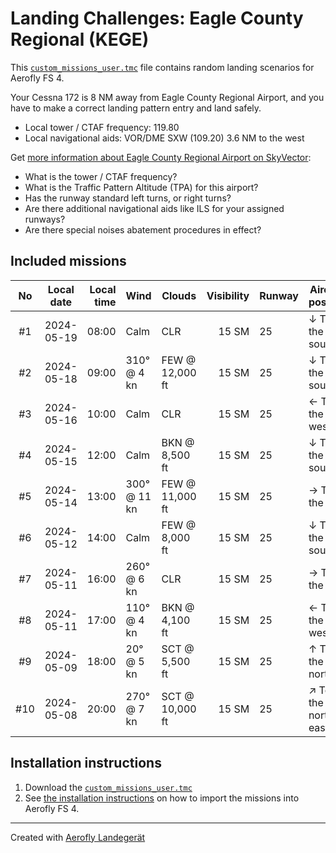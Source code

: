 # Landing Challenges: Eagle County Regional (KEGE)

This [`custom_missions_user.tmc`](./custom_missions_user.tmc) file contains random landing scenarios for Aerofly FS 4.

Your Cessna 172 is 8 NM away from Eagle County Regional Airport, and you have to make a correct landing pattern entry and land safely.

- Local tower / CTAF frequency: 119.80
- Local navigational aids: VOR/DME SXW (109.20) 3.6 NM to the west

Get [more information about Eagle County Regional Airport on SkyVector](https://skyvector.com/airport/KEGE):

- What is the tower / CTAF frequency?
- What is the Traffic Pattern Altitude (TPA) for this airport?
- Has the runway standard left turns, or right turns?
- Are there additional navigational aids like ILS for your assigned runways?
- Are there special noises abatement procedures in effect?

## Included missions

| No  | Local date | Local time | Wind         | Clouds          | Visibility | Runway | Aircraft position    |
| :-: | ---------- | ---------: | ------------ | --------------- | ---------: | ------ | -------------------- |
| #1  | 2024-05-19 |      08:00 | Calm         | CLR             |      15 SM | 25     | ↓ To the south       |
| #2  | 2024-05-18 |      09:00 | 310° @ 4 kn  | FEW @ 12,000 ft |      15 SM | 25     | ↓ To the south       |
| #3  | 2024-05-16 |      10:00 | Calm         | CLR             |      15 SM | 25     | ← To the west        |
| #4  | 2024-05-15 |      12:00 | Calm         | BKN @ 8,500 ft  |      15 SM | 25     | ↓ To the south       |
| #5  | 2024-05-14 |      13:00 | 300° @ 11 kn | FEW @ 11,000 ft |      15 SM | 25     | → To the east        |
| #6  | 2024-05-12 |      14:00 | Calm         | FEW @ 8,000 ft  |      15 SM | 25     | ↓ To the south       |
| #7  | 2024-05-11 |      16:00 | 260° @ 6 kn  | CLR             |      15 SM | 25     | → To the east        |
| #8  | 2024-05-11 |      17:00 | 110° @ 4 kn  | BKN @ 4,100 ft  |      15 SM | 25     | ← To the west        |
| #9  | 2024-05-09 |      18:00 | 20° @ 5 kn   | SCT @ 5,500 ft  |      15 SM | 25     | ↑ To the north       |
| #10 | 2024-05-08 |      20:00 | 270° @ 7 kn  | SCT @ 10,000 ft |      15 SM | 25     | ↗ To the north-east |

## Installation instructions

1. Download the [`custom_missions_user.tmc`](./custom_missions_user.tmc)
2. See [the installation instructions](https://fboes.github.io/aerofly-missions/docs/generic-installation.html) on how to import the missions into Aerofly FS 4.

---

Created with [Aerofly Landegerät](https://github.com/fboes/aerofly-patterns)
